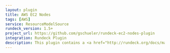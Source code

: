 ```yaml
---
layout: plugin
title: AWS EC2 Nodes
tags: [AWS]
service: ResourceModelSource
rundeck_version: 1.5+
project_url: https://github.com/gschueler/rundeck-ec2-nodes-plugin
integration: Rundeck Plugin
description: This plugin contains a <a href="http://rundeck.org/docs/manual/plugins.html#resource-model-source-plugins">Resource Model Source</a> provider that returns Amazon EC2 Instances as nodes to the RunDeck server.
---
```



